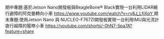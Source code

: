 期中專題:基於Jetson Nano開發板與BeagleBone® Black實現一台利用LiDAR繞行避障的阿克曼轉向小車
[https://www.youtube.com/watch?v=ry8J_LfjXqY
](https://youtube.com/shorts/T2-fLkju8bY?feature=share)
期末專題:使用Jetson Nano 與 NUCLEO-F767ZI開發板實現一台利用IMU與光流計直行越障的履帶小車
https://youtube.com/shorts/-0hN7-5pa7A?feature=share
